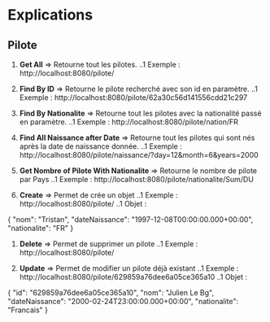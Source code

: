 
# Explications 

## Pilote

1. **Get All** => Retourne tout les pilotes.
..1 Exemple : http://localhost:8080/pilote/

1. **Find By ID** => Retourne le pilote recherché avec son id en paramètre.
..1 Exemple : http://localhost:8080/pilote/62a30c56d141556cdd21c297

1. **Find By Nationalite** => Retourne tout les pilotes avec la nationalité passé en paramètre.
..1 Exemple : http://localhost:8080/pilote/nation/FR

1. **Find All Naissance after Date** => Retourne tout les pilotes qui sont nés après la date de naissance donnée.
..1 Exemple : http://localhost:8080/pilote/naissance/?day=12&month=6&years=2000

1. **Get Nombre of Pilote With Nationalite** => Retourne le nombre de pilote par Pays
..1 Exemple : http://localhost:8080/pilote/nationalite/Sum/DU

1. **Create** => Permet de crée un objet
..1 Exemple : http://localhost:8080/pilote/
..1 Objet : 

{
        "nom": "Tristan",
        "dateNaissance": "1997-12-08T00:00:00.000+00:00",
        "nationalite": "FR"
}

1. **Delete** => Permet de supprimer un pilote
..1 Exemple : http://localhost:8080/pilote/

1. **Update** => Permet de modifier un pilote déjà existant
..1 Exemple : http://localhost:8080/pilote/629859a76dee6a05ce365a10
..1 Objet : 

{
    "id": "629859a76dee6a05ce365a10",
    "nom": "Julien Le Bg",
    "dateNaissance": "2000-02-24T23:00:00.000+00:00",
    "nationalite": "Francais"
}